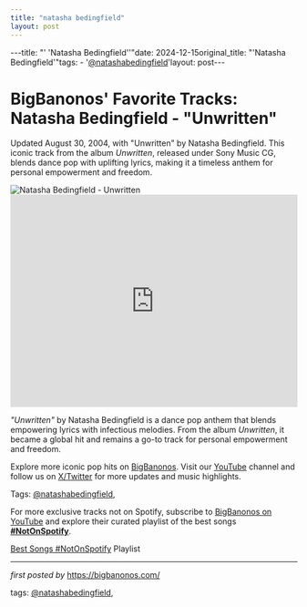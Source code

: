 ```yaml
---
title: "natasha bedingfield"
layout: post
---
```

---title: "' 'Natasha Bedingfield''"date: 2024-12-15original_title: "'Natasha Bedingfield'"tags:  - '[@natashabedingfield](/tags/natashabedingfield/)'layout: post---<!-- Post Title --><h1 >BigBanonos' Favorite Tracks: Natasha Bedingfield - "Unwritten"</h1> <!-- Introductory Text --><p >Updated August 30, 2004, with "Unwritten" by Natasha Bedingfield. This iconic track from the album <em>Unwritten</em>, released under Sony Music CG, blends dance pop with uplifting lyrics, making it a timeless anthem for personal empowerment and freedom.</p> <!-- Featured Image --><div > <img src="https://i.ytimg.com/vi/b7k0a5hYnSI/maxresdefault.jpg" alt="Natasha Bedingfield - Unwritten" /></div> <!-- YouTube Video Embed --><div > <iframe width="100%" height="373" src="https://www.youtube.com/embed/b7k0a5hYnSI" title="Natasha Bedingfield - Unwritten (Official Video) (as featured in Anyone But You)" frameborder="0" allow="accelerometer; autoplay; clipboard-write; encrypted-media; gyroscope; picture-in-picture; web-share" referrerpolicy="strict-origin-when-cross-origin" allowfullscreen></iframe></div> <!-- Song Information --><div > <p><em>"Unwritten"</em> by Natasha Bedingfield is a dance pop anthem that blends empowering lyrics with infectious melodies. From the album <em>Unwritten</em>, it became a global hit and remains a go-to track for personal empowerment and freedom.</p></div> <!-- Footer Links --><div > <p>Explore more iconic pop hits on <a href="https://bigbanonos.com/" target="_blank">BigBanonos</a>. Visit our <a href="https://www.youtube.com/[@BigBanonos](/tags/BigBanonos/)" target="_blank">YouTube</a> channel and follow us on <a href="https://x.com/bigbanonos" target="_blank">X/Twitter</a> for more updates and music highlights.</p></div> <!-- Tags --><p >Tags: [@natashabedingfield](/tags/natashabedingfield/),</p><!--Subscribe and Playlist Links--><div>    <p>For more exclusive tracks not on Spotify, subscribe to <a href="https://www.youtube.com/[@BigBanonos](/tags/BigBanonos/)" target="_blank">BigBanonos on YouTube</a> and explore their curated playlist of the best songs <strong>[#NotOnSpotify](/tags/NotOnSpotify/)</strong>.</p>    <p><a href="https://www.youtube.com/playlist?list=PLtuNtuTatqI0kFahUCbtbfenC_ET5O_tr" target="_blank">Best Songs [#NotOnSpotify](/tags/NotOnSpotify/) Playlist<br /></a></p></div><hr /><p><em>first posted by</em> <a href="https://bigbanonos.com/" rel="noopener" target="_new">https://bigbanonos.com/</a></p><p>tags: [@natashabedingfield](/tags/natashabedingfield/),</p>